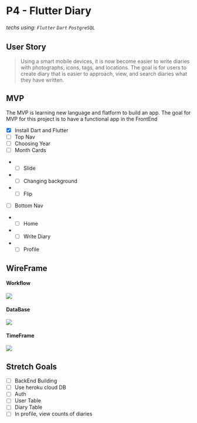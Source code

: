 # P4 - Flutter Diary

###### techs using: `Flutter` `Dart` `PostgreSQL`


## User Story
> Using a smart mobile devices, it is now become easier to write diaries with photographs, icons, tags, and locations. The goal is for users to create diary that is easier to approach, view, and search diaries what they have written.


## MVP

The MVP is learning new language and flatform to build an app. The goal for MVP for this project is to have a functional app in the FrontEnd

- [x] Install Dart and Flutter
- [ ] Top Nav
- [ ] Choosing Year
- [ ] Month Cards
- - [ ] Slide
- - [ ] Changing background
- - [ ] Flip 
- [ ] Bottom Nav
- - [ ] Home
- - [ ] Write Diary
- - [ ] Profile

## WireFrame
#### Workflow
![](https://i.imgur.com/vHDdclm.png)

#### DataBase
![](https://i.imgur.com/p7lp6bQ.png)


#### TimeFrame
![](https://i.imgur.com/Z2JYLtw.png)



## Stretch Goals

- [ ] BackEnd Building
- [ ] Use heroku cloud DB
- [ ] Auth
- [ ] User Table 
- [ ] Diary Table
- [ ] In profile, view counts of diaries
